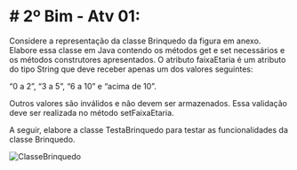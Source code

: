 # # 2º Bim - Atv 01:

Considere a representação da classe Brinquedo da figura em anexo. Elabore essa classe em Java contendo os métodos get e set necessários e os métodos construtores apresentados. O atributo faixaEtaria é um atributo do tipo String que deve receber apenas um dos valores seguintes:  
  
  
“0 a 2”, “3 a 5”, “6 a 10” e “acima de 10”.  
  
Outros valores são inválidos e não devem ser armazenados. Essa validação deve ser realizada no método setFaixaEtaria.  
  
A seguir, elabore a classe TestaBrinquedo para testar as funcionalidades da classe Brinquedo. 

![ClasseBrinquedo]([[https://github.com/pauloalfeu/eng-software/blob/a59b25cda1b6d41be94f1706a0ae855ddd52f734/ifprlogo.png](https://github.com/pauloalfeu/atv-Brinquedo/blob/e95e2a6fb738a7e1558ad28cb293d043a162a865/ClasseBrinquedo.png)](https://github.com/pauloalfeu/atv-Brinquedo/blob/main/ClasseBrinquedo.png?raw=true))
